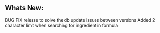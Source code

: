 Whats New:
----------------------
BUG FIX release to solve the db update issues between versions
Added 2 character limit when searching for ingredient in formula
